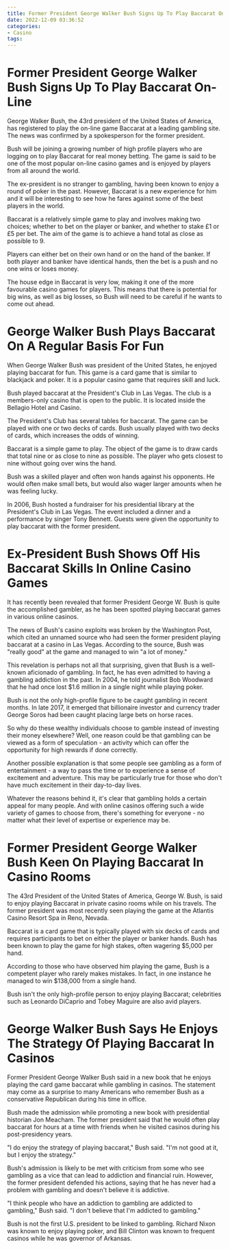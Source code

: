 ```yaml
---
title: Former President George Walker Bush Signs Up To Play Baccarat On Line
date: 2022-12-09 03:36:52
categories:
- Casino
tags:
---
```



#  Former President George Walker Bush Signs Up To Play Baccarat On-Line

George Walker Bush, the 43rd president of the United States of America, has registered to play the on-line game Baccarat at a leading gambling site. The news was confirmed by a spokesperson for the former president.

Bush will be joining a growing number of high profile players who are logging on to play Baccarat for real money betting. The game is said to be one of the most popular on-line casino games and is enjoyed by players from all around the world.

The ex-president is no stranger to gambling, having been known to enjoy a round of poker in the past. However, Baccarat is a new experience for him and it will be interesting to see how he fares against some of the best players in the world.

Baccarat is a relatively simple game to play and involves making two choices; whether to bet on the player or banker, and whether to stake £1 or £5 per bet. The aim of the game is to achieve a hand total as close as possible to 9.

Players can either bet on their own hand or on the hand of the banker. If both player and banker have identical hands, then the bet is a push and no one wins or loses money.

The house edge in Baccarat is very low, making it one of the more favourable casino games for players. This means that there is potential for big wins, as well as big losses, so Bush will need to be careful if he wants to come out ahead.

#  George Walker Bush Plays Baccarat On A Regular Basis For Fun

When George Walker Bush was president of the United States, he enjoyed playing baccarat for fun. This game is a card game that is similar to blackjack and poker. It is a popular casino game that requires skill and luck.

Bush played baccarat at the President's Club in Las Vegas. The club is a members-only casino that is open to the public. It is located inside the Bellagio Hotel and Casino.

The President's Club has several tables for baccarat. The game can be played with one or two decks of cards. Bush usually played with two decks of cards, which increases the odds of winning.

Baccarat is a simple game to play. The object of the game is to draw cards that total nine or as close to nine as possible. The player who gets closest to nine without going over wins the hand.

Bush was a skilled player and often won hands against his opponents. He would often make small bets, but would also wager larger amounts when he was feeling lucky.

In 2006, Bush hosted a fundraiser for his presidential library at the President's Club in Las Vegas. The event included a dinner and a performance by singer Tony Bennett. Guests were given the opportunity to play baccarat with the former president.

#  Ex-President Bush Shows Off His Baccarat Skills In Online Casino Games

It has recently been revealed that former President George W. Bush is quite the accomplished gambler, as he has been spotted playing baccarat games in various online casinos.

The news of Bush's casino exploits was broken by the Washington Post, which cited an unnamed source who had seen the former president playing baccarat at a casino in Las Vegas. According to the source, Bush was "really good" at the game and managed to win "a lot of money."

This revelation is perhaps not all that surprising, given that Bush is a well-known aficionado of gambling. In fact, he has even admitted to having a gambling addiction in the past. In 2004, he told journalist Bob Woodward that he had once lost $1.6 million in a single night while playing poker.

Bush is not the only high-profile figure to be caught gambling in recent months. In late 2017, it emerged that billionaire investor and currency trader George Soros had been caught placing large bets on horse races.

So why do these wealthy individuals choose to gamble instead of investing their money elsewhere? Well, one reason could be that gambling can be viewed as a form of speculation - an activity which can offer the opportunity for high rewards if done correctly.

Another possible explanation is that some people see gambling as a form of entertainment - a way to pass the time or to experience a sense of excitement and adventure. This may be particularly true for those who don't have much excitement in their day-to-day lives.

Whatever the reasons behind it, it's clear that gambling holds a certain appeal for many people. And with online casinos offering such a wide variety of games to choose from, there's something for everyone - no matter what their level of expertise or experience may be.

#   Former President George Walker Bush Keen On Playing Baccarat In Casino Rooms

The 43rd President of the United States of America, George W. Bush, is said to enjoy playing Baccarat in private casino rooms while on his travels. The former president was most recently seen playing the game at the Atlantis Casino Resort Spa in Reno, Nevada.

Baccarat is a card game that is typically played with six decks of cards and requires participants to bet on either the player or banker hands. Bush has been known to play the game for high stakes, often wagering $5,000 per hand.

According to those who have observed him playing the game, Bush is a competent player who rarely makes mistakes. In fact, in one instance he managed to win $138,000 from a single hand.

Bush isn't the only high-profile person to enjoy playing Baccarat; celebrities such as Leonardo DiCaprio and Tobey Maguire are also avid players.

#   George Walker Bush Says He Enjoys The Strategy Of Playing Baccarat In Casinos

Former President George Walker Bush said in a new book that he enjoys playing the card game baccarat while gambling in casinos. The statement may come as a surprise to many Americans who remember Bush as a conservative Republican during his time in office.

Bush made the admission while promoting a new book with presidential historian Jon Meacham. The former president said that he would often play baccarat for hours at a time with friends when he visited casinos during his post-presidency years.

"I do enjoy the strategy of playing baccarat," Bush said. "I'm not good at it, but I enjoy the strategy."

Bush's admission is likely to be met with criticism from some who see gambling as a vice that can lead to addiction and financial ruin. However, the former president defended his actions, saying that he has never had a problem with gambling and doesn't believe it is addictive.

"I think people who have an addiction to gambling are addicted to gambling," Bush said. "I don't believe that I'm addicted to gambling."

Bush is not the first U.S. president to be linked to gambling. Richard Nixon was known to enjoy playing poker, and Bill Clinton was known to frequent casinos while he was governor of Arkansas.